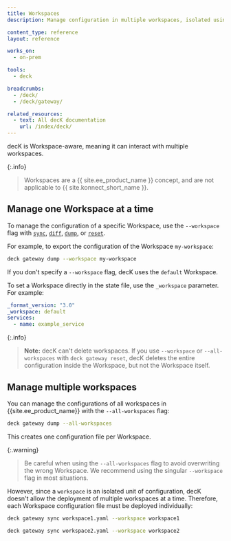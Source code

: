 ```yaml
---
title: Workspaces
description: Manage configuration in multiple workspaces, isolated using RBAC

content_type: reference
layout: reference

works_on:
  - on-prem

tools:
  - deck

breadcrumbs:
  - /deck/
  - /deck/gateway/

related_resources:
  - text: All decK documentation
    url: /index/deck/
---
```


decK is Workspace-aware, meaning it can interact with multiple workspaces.

{:.info}
> Workspaces are a {{ site.ee_product_name }} concept, and are not applicable to {{ site.konnect_short_name }}.

## Manage one Workspace at a time

To manage the configuration of a specific Workspace, use the `--workspace` flag with [`sync`](/deck/gateway/sync/), [`diff`](/deck/gateway/diff/), [`dump`](/deck/gateway/dump/), or [`reset`](/deck/gateway/reset/).

For example, to export the configuration of the Workspace `my-workspace`:

```sh
deck gateway dump --workspace my-workspace
```

If you don't specify a `--workspace` flag, decK uses the `default` Workspace.

To set a Workspace directly in the state file, use the `_workspace` parameter. For example:

```yaml
_format_version: "3.0"
_workspace: default
services:
  - name: example_service
```

{:.info}
> **Note:** decK can't delete workspaces. If you use `--workspace` or
> `--all-workspaces` with `deck gateway reset`, decK deletes the entire configuration inside the Workspace, but not the Workspace itself.

## Manage multiple workspaces

You can manage the configurations of all workspaces in {{site.ee_product_name}} with the `--all-workspaces` flag:

```sh
deck gateway dump --all-workspaces
```

This creates one configuration file per Workspace.

{:.warning}
> Be careful when using the `--all-workspaces` flag to avoid overwriting the wrong Workspace. We recommend using the singular `--workspace` flag in most situations.

However, since a `workspace` is an isolated unit of configuration, decK doesn't allow the deployment of multiple workspaces at a time. Therefore, each Workspace configuration file must be deployed individually:

```sh
deck gateway sync workspace1.yaml --workspace workspace1
```

```sh
deck gateway sync workspace2.yaml --workspace workspace2
```

